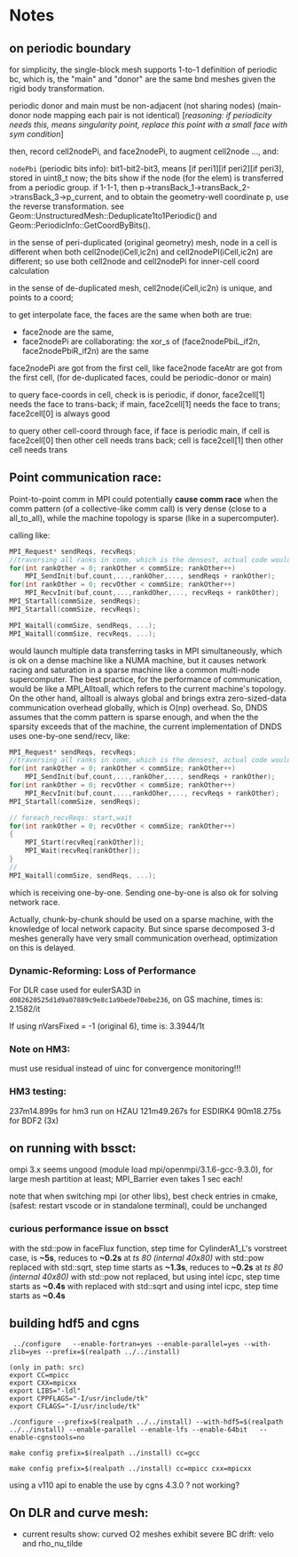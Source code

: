 # Notes

## on periodic boundary

for simplicity, the single-block mesh supports 1-to-1 definition of periodic bc, which is, the "main" and "donor" are the same bnd meshes given the rigid body transformation.

periodic donor and main must be non-adjacent (not sharing nodes) (main-donor node mapping each pair is not identical) [*reasoning: if periodicity needs this, means singularity point, replace this point with a small face with sym condition*]

then, record cell2nodePi, and face2nodePi, to augment cell2node ..., and:

`nodePbi` (periodic bits info): bit1-bit2-bit3, means [if peri1][if peri2][if peri3], stored in uint8_t now; the bits show if the node (for the elem) is transferred from a periodic group. if 1-1-1, then p->transBack_1->transBack_2->transBack_3->p_current, and to obtain the geometry-well coordinate p, use the reverse transformation. see Geom::UnstructuredMesh::Deduplicate1to1Periodic() and Geom::PeriodicInfo::GetCoordByBits().

in the sense of peri-duplicated (original geometry) mesh, node in a cell is different when both cell2node(iCell,ic2n) and cell2nodePI(iCell,ic2n) are different; so use both cell2node and cell2nodePi for inner-cell coord calculation

in the sense of de-duplicated mesh, cell2node(iCell,ic2n) is unique, and points to a coord;

to get interpolate face, the faces are the same when both are true:

- face2node are the same,
- face2nodePi are collaborating: the xor_s of (face2nodePbiL_if2n, face2nodePbiR_if2n) are the same

face2nodePi are got from the first cell, like face2node
faceAtr are got from the first cell, (for de-duplicated faces, could be periodic-donor or main)

to query face-coords in cell, check is is periodic, if donor, face2cell[1] needs the face to trans-back; if main, face2cell[1] needs the face to trans; face2cell[0] is always good

to query other cell-coord through face, if face is periodic main, if cell is face2cell[0] then other cell needs trans back; cell is face2cell[1] then other cell needs trans


## Point communication race:

Point-to-point comm in MPI could potentially **cause comm race** when the comm pattern (of a collective-like comm call) is very dense (close to a all_to_all), while the machine topology is sparse (like in a supercomputer).

calling like:

```c
MPI_Request* sendReqs, recvReqs;
//traversing all ranks in comm, which is the densest, actual code would omit those with zero size
for(int rankOther = 0; rankOther < commSize; rankOther++) 
    MPI_SendInit(buf,count,...,rankOher,..., sendReqs + rankOther);
for(int rankOther = 0; recvOther < commSize; rankOther++)
    MPI_RecvInit(buf,count,...,rankdOher,..., recvReqs + rankOther); 
MPI_Startall(commSize, sendReqs);
MPI_Startall(commSize, recvReqs);

MPI_Waitall(commSize, sendReqs, ...);
MPI_Waitall(commSize, recvReqs, ...);
```

would launch multiple data transferring tasks in MPI simultaneously, which is ok on a dense machine like a NUMA machine, but it causes network racing and saturation in a sparse machine like a common multi-node supercomputer. The best practice, for the performance of communication, would be like a MPI_Alltoall, which refers to the current machine's topology. On the other hand, alltoall is always global and brings extra zero-sized-data communication overhead globally, which is O(np) overhead. So, DNDS assumes that the comm pattern is sparse enough, and when the the sparsity exceeds that of the machine, the current implementation of DNDS uses one-by-one send/recv, like: 

```c
MPI_Request* sendReqs, recvReqs;
//traversing all ranks in comm, which is the densest, actual code would omit those with zero size
for(int rankOther = 0; rankOther < commSize; rankOther++) 
    MPI_SendInit(buf,count,...,rankOher,..., sendReqs + rankOther);
for(int rankOther = 0; recvOther < commSize; rankOther++)
    MPI_RecvInit(buf,count,...,rankdOher,..., recvReqs + rankOther); 
MPI_Startall(commSize, sendReqs);

// foreach_recvReqs: start,wait
for(int rankOther = 0; recvOther < commSize; rankOther++)
{
    MPI_Start(recvReq[rankOther]);
    MPI_Wait(recvReq[rankOther]);
}
// 
MPI_Waitall(commSize, sendReqs, ...);
```

which is receiving one-by-one. Sending one-by-one is also ok for solving network race. 

Actually, chunk-by-chunk should be used on a sparse machine, with the knowledge of local network capacity. But since sparse decomposed 3-d meshes generally have very small communication overhead, optimization on this is delayed.


### Dynamic-Reforming: Loss of Performance

For DLR case used for eulerSA3D in `d082620525d1d9a07889c9e8c1a9bede70ebe236`, on GS machine, times is: 2.1582/it

If using nVarsFixed = -1  (original 6), time is: 3.3944/1t


### Note on HM3: 

must use residual instead of uinc for convergence monitoring!!!

### HM3 testing:

237m14.899s for hm3 run on HZAU
121m49.267s for ESDIRK4
90m18.275s for BDF2 (3x)

## on running with bssct:

ompi 3.x seems ungood (module load mpi/openmpi/3.1.6-gcc-9.3.0), for large mesh partition at least; MPI_Barrier even takes 1 sec each!

note that when switching mpi (or other libs), best check entries in cmake, (safest: restart vscode or in standalone terminal), could be unchanged

### curious performance issue on bssct

with the std::pow in faceFlux function, step time for CylinderA1_L's vorstreet case, is **~5s**, reduces to **~0.2s** at *ts 80 (internal 40x80)*
with std::pow replaced with std::sqrt, step time starts as **~1.3s**, reduces to **~0.2s** at *ts 80 (internal 40x80)*
with std::pow not replaced, but using intel icpc,  step time starts as **~0.4s**
with replaced with std::sqrt and using intel icpc, step time starts as **~0.4s**

## building hdf5 and cgns
```
 ../configure   --enable-fortran=yes --enable-parallel=yes --with-zlib=yes --prefix=$(realpath ../../install) 
```

```
(only in path: src)
export CC=mpicc
export CXX=mpicxx
export LIBS="-ldl"
export CPPFLAGS="-I/usr/include/tk"
export CFLAGS="-I/usr/include/tk"

./configure --prefix=$(realpath ../../install) --with-hdf5=$(realpath ../../install) --enable-parallel --enable-lfs --enable-64bit   --enable-cgnstools=no
```

```
make config prefix=$(realpath ../install) cc=gcc
```

```
make config prefix=$(realpath ../install) cc=mpicc cxx=mpicxx
```

using a v110 api to enable the use by cgns 4.3.0 ? not working?

## On DLR and curve mesh:

- current results show: curved O2 meshes exhibit severe BC drift: velo and rho_nu_tilde

